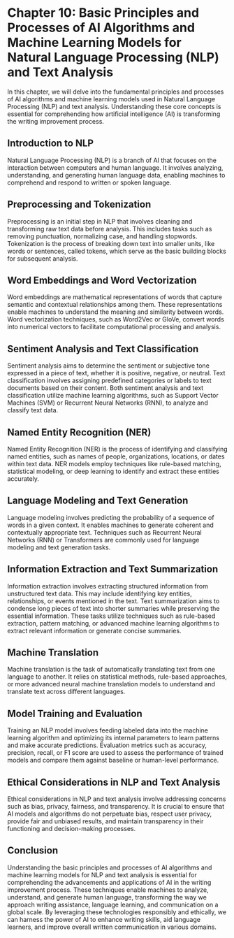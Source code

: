 Chapter 10: Basic Principles and Processes of AI Algorithms and Machine Learning Models for Natural Language Processing (NLP) and Text Analysis
===============================================================================================================================================

In this chapter, we will delve into the fundamental principles and processes of AI algorithms and machine learning models used in Natural Language Processing (NLP) and text analysis. Understanding these core concepts is essential for comprehending how artificial intelligence (AI) is transforming the writing improvement process.

Introduction to NLP
-------------------

Natural Language Processing (NLP) is a branch of AI that focuses on the interaction between computers and human language. It involves analyzing, understanding, and generating human language data, enabling machines to comprehend and respond to written or spoken language.

Preprocessing and Tokenization
------------------------------

Preprocessing is an initial step in NLP that involves cleaning and transforming raw text data before analysis. This includes tasks such as removing punctuation, normalizing case, and handling stopwords. Tokenization is the process of breaking down text into smaller units, like words or sentences, called tokens, which serve as the basic building blocks for subsequent analysis.

Word Embeddings and Word Vectorization
--------------------------------------

Word embeddings are mathematical representations of words that capture semantic and contextual relationships among them. These representations enable machines to understand the meaning and similarity between words. Word vectorization techniques, such as Word2Vec or GloVe, convert words into numerical vectors to facilitate computational processing and analysis.

Sentiment Analysis and Text Classification
------------------------------------------

Sentiment analysis aims to determine the sentiment or subjective tone expressed in a piece of text, whether it is positive, negative, or neutral. Text classification involves assigning predefined categories or labels to text documents based on their content. Both sentiment analysis and text classification utilize machine learning algorithms, such as Support Vector Machines (SVM) or Recurrent Neural Networks (RNN), to analyze and classify text data.

Named Entity Recognition (NER)
------------------------------

Named Entity Recognition (NER) is the process of identifying and classifying named entities, such as names of people, organizations, locations, or dates within text data. NER models employ techniques like rule-based matching, statistical modeling, or deep learning to identify and extract these entities accurately.

Language Modeling and Text Generation
-------------------------------------

Language modeling involves predicting the probability of a sequence of words in a given context. It enables machines to generate coherent and contextually appropriate text. Techniques such as Recurrent Neural Networks (RNN) or Transformers are commonly used for language modeling and text generation tasks.

Information Extraction and Text Summarization
---------------------------------------------

Information extraction involves extracting structured information from unstructured text data. This may include identifying key entities, relationships, or events mentioned in the text. Text summarization aims to condense long pieces of text into shorter summaries while preserving the essential information. These tasks utilize techniques such as rule-based extraction, pattern matching, or advanced machine learning algorithms to extract relevant information or generate concise summaries.

Machine Translation
-------------------

Machine translation is the task of automatically translating text from one language to another. It relies on statistical methods, rule-based approaches, or more advanced neural machine translation models to understand and translate text across different languages.

Model Training and Evaluation
-----------------------------

Training an NLP model involves feeding labeled data into the machine learning algorithm and optimizing its internal parameters to learn patterns and make accurate predictions. Evaluation metrics such as accuracy, precision, recall, or F1 score are used to assess the performance of trained models and compare them against baseline or human-level performance.

Ethical Considerations in NLP and Text Analysis
-----------------------------------------------

Ethical considerations in NLP and text analysis involve addressing concerns such as bias, privacy, fairness, and transparency. It is crucial to ensure that AI models and algorithms do not perpetuate bias, respect user privacy, provide fair and unbiased results, and maintain transparency in their functioning and decision-making processes.

Conclusion
----------

Understanding the basic principles and processes of AI algorithms and machine learning models for NLP and text analysis is essential for comprehending the advancements and applications of AI in the writing improvement process. These techniques enable machines to analyze, understand, and generate human language, transforming the way we approach writing assistance, language learning, and communication on a global scale. By leveraging these technologies responsibly and ethically, we can harness the power of AI to enhance writing skills, aid language learners, and improve overall written communication in various domains.
